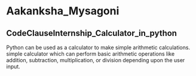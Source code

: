 # Aakanksha_Mysagoni
## CodeClauseInternship_Calculator_in_python
Python can be used as a calculator to make simple arithmetic calculations. simple calculator which can perform basic arithmetic operations like addition, subtraction, multiplication, or division depending upon the user input.

